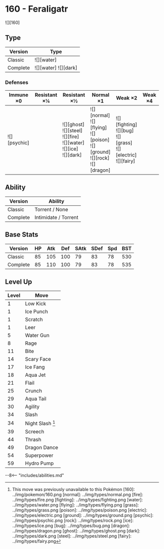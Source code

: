 # 160 - Feraligatr
![][160]

## Type

Version  | Type
---      | ---
Classic  | ![][water]
Complete | ![][water]  ![][dark]

### Defenses

Immune ×0        | Resistant ×¼ | Resistant ×½                                                                     | Normal ×1                                                                                | Weak ×2                                                                    | Weak ×4
---              | ---          | ---                                                                              | ---                                                                                      | ---                                                                        | ---
![][psychic]<br> | &nbsp;       | ![][ghost]<br>![][steel]<br>![][fire]<br>![][water]<br>![][ice]<br>![][dark]<br> | ![][normal]<br>![][flying]<br>![][poison]<br>![][ground]<br>![][rock]<br>![][dragon]<br> | ![][fighting]<br>![][bug]<br>![][grass]<br>![][electric]<br>![][fairy]<br> | &nbsp;

## Ability

Version  | Ability
---      | ---
Classic  | Torrent / None
Complete | Intimidate / Torrent

## Base Stats

Version  | HP  | Atk | Def | SAtk | SDef | Spd | BST
---      | --- | --- | --- | ---  | ---  | --- | ---
Classic  | 85  | 105 | 100 | 79   | 83   | 78  | 530
Complete | 85  | 110 | 100 | 79   | 83   | 78  | 535

## Level Up

Level | Move
---   | ---
1     | Low Kick
1     | Ice Punch
1     | Scratch
1     | Leer
5     | Water Gun
8     | Rage
11    | Bite
14    | Scary Face
17    | Ice Fang
18    | Aqua Jet
21    | Flail
25    | Crunch
29    | Aqua Tail
30    | Agility
34    | Slash
34    | Night Slash [^1]
39    | Screech
44    | Thrash
49    | Dragon Dance
54    | Superpower
59    | Hydro Pump


--8<-- "includes/abilities.md"

[^1]: This move was previously unavailable to this Pokémon
[160]: ../img/pokemon/160.png
[normal]: ../img/types/normal.png
[fire]: ../img/types/fire.png
[fighting]: ../img/types/fighting.png
[water]: ../img/types/water.png
[flying]: ../img/types/flying.png
[grass]: ../img/types/grass.png
[poison]: ../img/types/poison.png
[electric]: ../img/types/electric.png
[ground]: ../img/types/ground.png
[psychic]: ../img/types/psychic.png
[rock]: ../img/types/rock.png
[ice]: ../img/types/ice.png
[bug]: ../img/types/bug.png
[dragon]: ../img/types/dragon.png
[ghost]: ../img/types/ghost.png
[dark]: ../img/types/dark.png
[steel]: ../img/types/steel.png
[fairy]: ../img/types/fairy.png
